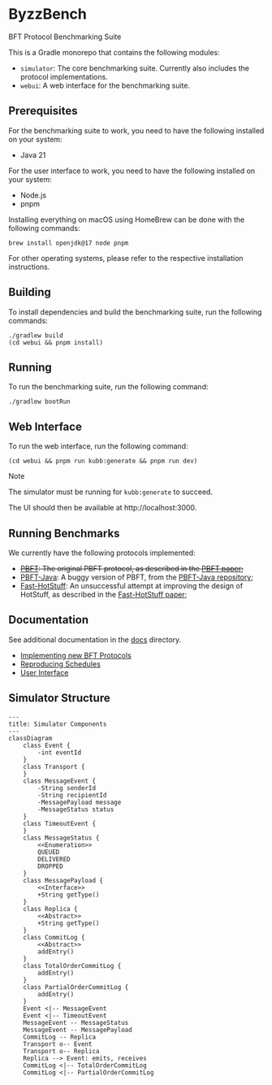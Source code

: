 # ByzzBench

BFT Protocol Benchmarking Suite

This is a Gradle monorepo that contains the following modules:

- `simulator`: The core benchmarking suite. Currently also includes the protocol implementations.
- `webui`: A web interface for the benchmarking suite.

## Prerequisites

For the benchmarking suite to work, you need to have the following installed on your system:

- Java 21

For the user interface to work, you need to have the following installed on your system:

- Node.js
- pnpm

Installing everything on macOS using HomeBrew can be done with the following commands:

```
brew install openjdk@17 node pnpm
```

For other operating systems, please refer to the respective installation instructions.

## Building

To install dependencies and build the benchmarking suite, run the following commands:

```
./gradlew build
(cd webui && pnpm install)
```

## Running

To run the benchmarking suite, run the following command:

```
./gradlew bootRun
```

## Web Interface

To run the web interface, run the following command:

```
(cd webui && pnpm run kubb:generate && pnpm run dev)
```

> [!NOTE]
> The simulator must be running for `kubb:generate` to succeed.

The UI should then be available at http://localhost:3000.

## Running Benchmarks

We currently have the following protocols implemented:

- ~~[PBFT](simulator/src/main/java/byzzbench/simulator/protocols/pbft/PbftReplica.java): The original PBFT protocol, as
  described in
  the [PBFT paper](https://www.microsoft.com/en-us/research/publication/practical-byzantine-fault-tolerance/);~~
- [PBFT-Java](simulator/src/main/java/byzzbench/simulator/protocols/pbft_java/PbftReplica.java): A buggy version of
  PBFT,
  from the [PBFT-Java repository](https://github.com/caojohnny/pbft-java);
- [Fast-HotStuff](simulator/src/main/java/byzzbench/simulator/protocols/fasthotstuff/FastHotStuffReplica.java): An
  unsuccessful attempt at improving the design of HotStuff, as described in
  the [Fast-HotStuff paper](https://arxiv.org/abs/2010.11454);

## Documentation

See additional documentation in the [docs](docs) directory.

- [Implementing new BFT Protocols](docs/implementing-protocols.md)
- [Reproducing Schedules](docs/reproducing-schedules.md)
- [User Interface](docs/user-interface.md)

## Simulator Structure

```mermaid
---
title: Simulator Components
---
classDiagram
    class Event {
        -int eventId
    }
    class Transport {
    }
    class MessageEvent {
        -String senderId
        -String recipientId
        -MessagePayload message
        -MessageStatus status
    }
    class TimeoutEvent {
    }
    class MessageStatus {
        <<Enumeration>>
        QUEUED
        DELIVERED
        DROPPED
    }
    class MessagePayload {
        <<Interface>>
        +String getType()
    }
    class Replica {
        <<Abstract>>
        +String getType()
    }
    class CommitLog {
        <<Abstract>>
        addEntry()
    }
    class TotalOrderCommitLog {
        addEntry()
    }
    class PartialOrderCommitLog {
        addEntry()
    }
    Event <|-- MessageEvent
    Event <|-- TimeoutEvent
    MessageEvent -- MessageStatus
    MessageEvent -- MessagePayload
    CommitLog -- Replica
    Transport o-- Event
    Transport o-- Replica
    Replica --> Event: emits, receives
    CommitLog <|-- TotalOrderCommitLog
    CommitLog <|-- PartialOrderCommitLog
```
